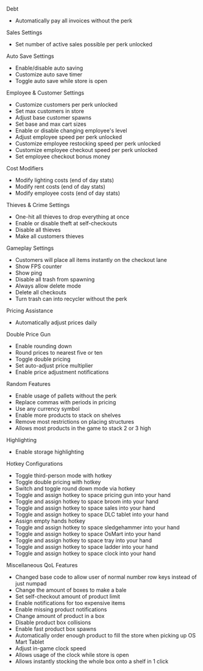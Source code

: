 Debt
- Automatically pay all invoices without the perk

Sales Settings
- Set number of active sales possible per perk unlocked

Auto Save Settings
- Enable/disable auto saving
- Customize auto save timer
- Toggle auto save while store is open

Employee & Customer Settings
- Customize customers per perk unlocked
- Set max customers in store
- Adjust base customer spawns
- Set base and max cart sizes
- Enable or disable changing employee's level
- Adjust employee speed per perk unlocked
- Customize employee restocking speed per perk unlocked
- Customize employee checkout speed per perk unlocked
- Set employee checkout bonus money

Cost Modifiers
- Modify lighting costs (end of day stats)
- Modify rent costs (end of day stats)
- Modify employee costs (end of day stats)

Thieves & Crime Settings
- One-hit all thieves to drop everything at once
- Enable or disable theft at self-checkouts
- Disable all thieves
- Make all customers thieves

Gameplay Settings
- Customers will place all items instantly on the checkout lane
- Show FPS counter
- Show ping
- Disable all trash from spawning
- Always allow delete mode
- Delete all checkouts
- Turn trash can into recycler without the perk

Pricing Assistance
- Automatically adjust prices daily

Double Price Gun
- Enable rounding down
- Round prices to nearest five or ten
- Toggle double pricing
- Set auto-adjust price multiplier
- Enable price adjustment notifications

Random Features
- Enable usage of pallets without the perk
- Replace commas with periods in pricing
- Use any currency symbol
- Enable more products to stack on shelves
- Remove most restrictions on placing structures
- Allows most products in the game to stack 2 or 3 high

Highlighting
- Enable storage highlighting

Hotkey Configurations
- Toggle third-person mode with hotkey
- Toggle double pricing with hotkey
- Switch and toggle round down mode via hotkey
- Toggle and assign hotkey to space pricing gun into your hand
- Toggle and assign hotkey to space broom into your hand
- Toggle and assign hotkey to space sales into your hand
- Toggle and assign hotkey to space DLC tablet into your hand
- Assign empty hands hotkey
- Toggle and assign hotkey to space sledgehammer into your hand
- Toggle and assign hotkey to space OsMart into your hand
- Toggle and assign hotkey to space tray into your hand
- Toggle and assign hotkey to space ladder into your hand
- Toggle and assign hotkey to space clock into your hand

Miscellaneous QoL Features
- Changed base code to allow user of normal number row keys instead of just numpad
- Change the amount of boxes to make a bale
- Set self-checkout amount of product limit
- Enable notifications for too expensive items
- Enable missing product notifications
- Change amount of product in a box
- Disable product box collisions
- Enable fast product box spawns
- Automatically order enough product to fill the store when picking up OS Mart Tablet
- Adjust in-game clock speed
- Allows usage of the clock while store is open
- Allows instantly stocking the whole box onto a shelf in 1 click